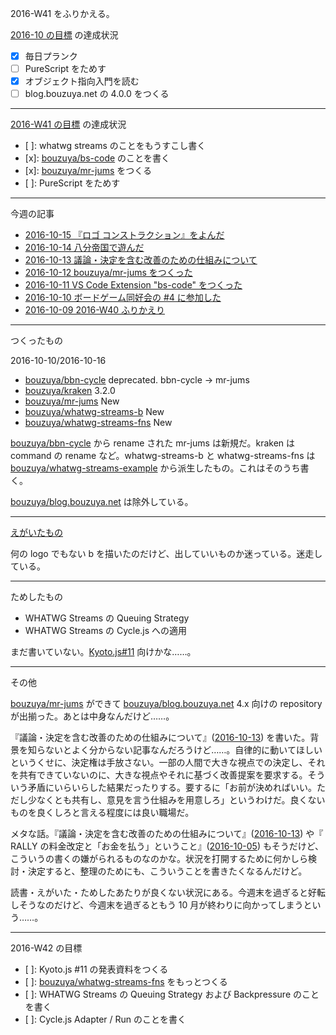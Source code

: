 2016-W41 をふりかえる。

[2016-10 の目標][2016-09-30] の達成状況

- [x] 毎日プランク
- [ ] PureScript をためす
- [x] オブジェクト指向入門を読む
- [ ] blog.bouzuya.net の 4.0.0 をつくる

-----

[2016-W41 の目標][2016-10-09] の達成状況

- [ ]: whatwg streams のことをもうすこし書く
- [x]: [bouzuya/bs-code][] のことを書く
- [x]: [bouzuya/mr-jums][] をつくる
- [ ]: PureScript をためす

-----

今週の記事

- [2016-10-15 『ロゴ コンストラクション』をよんだ][2016-10-15]
- [2016-10-14 八分帝国で遊んだ][2016-10-14]
- [2016-10-13 議論・決定を含む改善のための仕組みについて][2016-10-13]
- [2016-10-12 bouzuya/mr-jums をつくった][2016-10-12]
- [2016-10-11 VS Code Extension "bs-code" をつくった][2016-10-11]
- [2016-10-10 ボードゲーム同好会の #4 に参加した][2016-10-10]
- [2016-10-09 2016-W40 ふりかえり][2016-10-09]

-----

つくったもの

2016-10-10/2016-10-16

- [bouzuya/bbn-cycle][] deprecated. bbn-cycle -> mr-jums
- [bouzuya/kraken][] 3.2.0
- [bouzuya/mr-jums][] New
- [bouzuya/whatwg-streams-b][] New
- [bouzuya/whatwg-streams-fns][] New

[bouzuya/bbn-cycle][] から rename された mr-jums は新規だ。kraken は command の rename など。whatwg-streams-b と whatwg-streams-fns は [bouzuya/whatwg-streams-example][] から派生したもの。これはそのうち書く。

[bouzuya/blog.bouzuya.net][] は除外している。

-----

[えがいたもの](http://floating-scrubland-79854.herokuapp.com/)

何の logo でもない b を描いたのだけど、出していいものか迷っている。迷走している。

-----

ためしたもの

- WHATWG Streams の Queuing Strategy
- WHATWG Streams の Cycle.js への適用

まだ書いていない。[Kyoto.js#11](http://kyotojs.connpass.com/event/39462/) 向けかな……。

-----

その他

[bouzuya/mr-jums][] ができて [bouzuya/blog.bouzuya.net][] 4.x 向けの repository が出揃った。あとは中身なんだけど……。

『議論・決定を含む改善のための仕組みについて』([2016-10-13][]) を書いた。背景を知らないとよく分からない記事なんだろうけど……。自律的に動いてほしいというくせに、決定権は手放さない。一部の人間で大きな視点での決定し、それを共有できていないのに、大きな視点やそれに基づく改善提案を要求する。そういう矛盾にいらいらした結果だったりする。要するに「お前が決めればいい。ただし少なくとも共有し、意見を言う仕組みを用意しろ」というわけだ。良くないものを良くしろと言える程度には良い職場だ。

メタな話。『議論・決定を含む改善のための仕組みについて』([2016-10-13][]) や『 RALLY の料金改定と「お金を払う」ということ』([2016-10-05][]) もそうだけど、こういうの書くの嫌がられるものなのかな。状況を打開するために何かしら検討・決定すると、整理のためにも、こういうことを書きたくなるんだけど。

読書・えがいた・ためしたあたりが良くない状況にある。今週末を過ぎると好転しそうなのだけど、今週末を過ぎるともう 10 月が終わりに向かってしまうという……。

-----

2016-W42 の目標

- [ ]: Kyoto.js #11 の発表資料をつくる
- [ ]: [bouzuya/whatwg-streams-fns][] をもっとつくる
- [ ]: WHATWG Streams の Queuing Strategy および Backpressure のことを書く
- [ ]: Cycle.js Adapter / Run のことを書く

[2016-09-30]: https://blog.bouzuya.net/2016/09/30/
[2016-10-05]: https://blog.bouzuya.net/2016/10/05/
[2016-10-09]: https://blog.bouzuya.net/2016/10/09/
[2016-10-10]: https://blog.bouzuya.net/2016/10/10/
[2016-10-11]: https://blog.bouzuya.net/2016/10/11/
[2016-10-12]: https://blog.bouzuya.net/2016/10/12/
[2016-10-13]: https://blog.bouzuya.net/2016/10/13/
[2016-10-14]: https://blog.bouzuya.net/2016/10/14/
[2016-10-15]: https://blog.bouzuya.net/2016/10/15/
[bouzuya/bbn-cycle]: https://github.com/bouzuya/bbn-cycle
[bouzuya/blog.bouzuya.net]: https://github.com/bouzuya/blog.bouzuya.net
[bouzuya/bs-code]: https://github.com/bouzuya/bs-code
[bouzuya/kraken]: https://github.com/bouzuya/kraken
[bouzuya/mr-jums]: https://github.com/bouzuya/mr-jums
[bouzuya/mr-jums]: https://github.com/bouzuya/mr-jums
[bouzuya/whatwg-streams-b]: https://github.com/bouzuya/whatwg-streams-b
[bouzuya/whatwg-streams-example]: https://github.com/bouzuya/whatwg-streams-example
[bouzuya/whatwg-streams-fns]: https://github.com/bouzuya/whatwg-streams-fns
